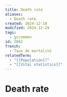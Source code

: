 ```yaml
---
title: Death rate
aliases:
  - Death rate
created: 2024-12-18
modified: 2024-12-29
tags:
  - gccommon
id: 2062
french:
  - Taux de mortalité
relatedTerm:
  - "[[Population]]"
  - "[[Vital statistics]]"
---
```

# Death rate
